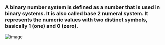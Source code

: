 ### A binary number system is defined as a number that is used in binary systems. It is also called base 2 numeral system. It represents the numeric values with two distinct symbols, basically 1 (one) and 0 (zero).


![image](https://user-images.githubusercontent.com/108461765/201726068-3fc41506-bdc1-4152-be11-378ec6e4fe4d.png)

